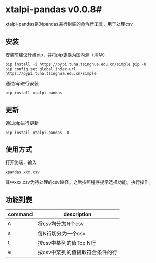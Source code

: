 # xtalpi-pandas v0.0.8#

xtalpi-pandas是对pandas进行封装的命令行工具，用于处理csv

## 安装 ##
安装前建议升级pip，并将pip更换为国内源（清华）
```
pip install -i https://pypi.tuna.tsinghua.edu.cn/simple pip -U
pip config set global.index-url https://pypi.tuna.tsinghua.edu.cn/simple
```
通过pip进行安装
```
pip install xtalpi-pandas
```

## 更新 ##
通过pip进行更新
```
pip install xtalpi-pandas -U
```

## 使用方式 ##
打开终端，输入
```
xpandas xxx.csv
```
其中xxx.csv为待处理的csv路径。之后按照程序提示选择功能，执行操作。

## 功能列表  ##
|command|description|
|-----|-----|
|c|将csv均分为N个csv|
|s|每N行切分为一个csv|
|t|按csv中某列的值Top N行|
|e|按csv中某列的值提取符合条件的行|

